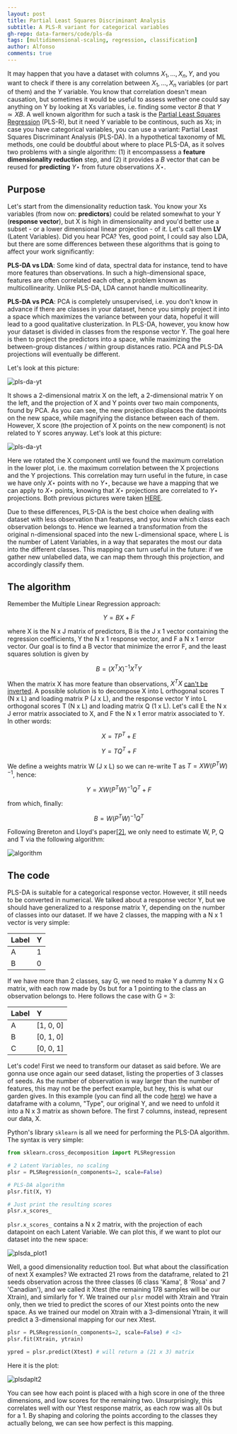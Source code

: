 ```yaml
---
layout: post
title: Partial Least Squares Discriminant Analysis
subtitle: A PLS-R variant for categorical variables
gh-repo: data-farmers/code/pls-da
tags: [multidimensional-scaling, regression, classification]
author: Alfonso
comments: true
---
```



It may happen that you have a dataset with columns $X_1, ..., X_n, Y$, and you want to check if there is any correlation between $X_1, ..., X_n$ variables (or part of them) and the $Y$ variable. You know that correlation doesn't mean causation, but sometimes it would be useful to assess wether one could say anything on Y by looking at Xs variables, i.e. finding some vector $B$ that $Y \simeq XB$. A well known algorithm for such a task is the [Partial Least Squares Regression](https://data-farmers.github.io/2019-06-12-partial-least-squares-regression) (PLS-R), but it need Y variable to be continous, such as Xs; in case you have categorical variables, you can use a variant: Partial Least Squares Discriminant Analysis (PLS-DA). In a hypothetical taxonomy of ML methods, one could be doubtful about where to place PLS-DA, as it solves two problems with a single algorithm: (1) it encompassess a **feature dimensionality reduction** step, and (2) it provides a $B$ vector that can be reused for **predicting** $Y\star$ from future observations $X\star$.

## Purpose

Let's start from the dimensionality reduction task. You know your Xs variables (from now on: **predictors**) could be related somewhat to your Y (**response vector**), but X is high in dimensionality and you'd better use a subset - or a lower dimensional linear projection - of it. Let's call them **LV** (Latent Variables). Did you hear PCA? Yes, good point, I could say also LDA, but there are some differences between these algorithms that is going to affect your work significantly:


**PLS-DA vs LDA**: Some kind of data, spectral data for instance, tend to have more features than observations. In such a high-dimensional space, features are often correlated each other, a problem known as multicollinearity. Unlike PLS-DA, LDA cannot handle multicollinearity.


**PLS-DA vs PCA**: PCA is completely unsupervised, i.e. you don't know in advance if there are classes in your dataset, hence you simply project it into a space which maximizes the variance between your data, hopeful it will lead to a good qualitative clusterization. In PLS-DA, however, you know how your dataset is divided in classes from the response vector Y. The goal here is then to project the predictors into a space, while maximizing the between-group distances / within group distances ratio. PCA and PLS-DA projections will eventually be different.

Let's look at this picture:

![pls-da-yt](../img/pls-da/pls-da-yt1.png)

It shows a 2-dimensional matrix X on the left, a 2-dimensional matrix Y on the left, and the projection of X and Y points over two main components, found by PCA. As you can see, the new projection displaces the datapoints on the new space, while magnifying the distance between each of them. However, X score (the projection of X points on the new component) is not related to Y scores anyway. Let's look at this picture:

![pls-da-yt](../img/pls-da/pls-da-yt2.png)

Here we rotated the X component until we found the maximum correlation in the lower plot, i.e. the maximum correlation between the X projections and the Y projections. This correlation may turn useful in the future, in case we have only $X\star$ points with no $Y\star$, because we have a mapping that we can apply to $X\star$ points, knowing that $X\star$ projections are correlated to $Y\star$ projections. Both previous pictures were taken [HERE](https://www.youtube.com/watch?v=Qt3Vv5KsnpA).

Due to these differences, PLS-DA is the best choice when dealing with dataset with less observation than features, and you know which class each observation belongs to.
Hence we learned a transformation from the original n-dimensional spaced into the new L-dimensional space, where L is the number of Latent Variables, in a way that separates the most our data into the different classes. This mapping can turn useful in the future: if we gather new unlabelled data, we can map them through this projection, and accordingly classify them.


## The algorithm

Remember the Multiple Linear Regression approach:

$$Y = BX + F$$

where X is the N x J matrix of predictors, B is the J x 1 vector containing the regression coefficients, Y the N x 1 response vector, and F a N x 1 error vector. Our goal is to find a B vector that minimize the error F, and the least squares solution is given by 

$$B = (X^{T}X)^{-1}X^{T}Y$$

When the matrix X has more feature than observations, $X^TX$ [can't be inverted](https://stats.stackexchange.com/questions/247720/why-is-within-class-scatter-matrix-in-lda-singular). A possible solution is to decompose X into L orthogonal scores T (N x L) and loading matrix P (J x L), and the response vector Y into L orthogonal scores T (N x L) and loading matrix Q (1 x L). Let's call E the N x J error matrix associated to X, and F the N x 1 error matrix associated to Y. In other words:

$$X = TP^T + E$$

$$Y = TQ^T + F$$

We define a weights matrix W (J x L) so we can re-write T as $T = XW(P^{T}W)^{-1}$, hence:

$$Y = XW(P^{T}W)^{-1}Q^{T} + F$$

from which, finally:

$$B = W(P^{T}W)^{-1}Q^{T}$$

Following Brereton and Lloyd's paper[[2]](https://onlinelibrary.wiley.com/doi/full/10.1002/cem.2609), we only need to estimate W, P, Q and T via the following algorithm:

![algorithm](../img/pls-da/algorith.png)


## The code

PLS-DA is suitable for a categorical response vector. However, it still needs to be converted in numerical. We talked about a response vector Y, but we should have generalized to a response matrix Y, depending on the number of classes into our dataset. If we have 2 classes, the mapping with a N x 1 vector is very simple:

| Label | Y |
| :------ |:--- |
| A | 1 |
| B | 0 |

If we have more than 2 classes, say G, we need to make Y a dummy N x G matrix, with each row made by 0s but for a 1 pointing to the class an observation belongs to. Here follows the case with G = 3:

| Label | Y |
| :------ |:--- |
| A | [1, 0, 0] |
| B | [0, 1, 0] |
| C | [0, 0, 1] |


Let's code! First we need to transform our dataset as said before. We are gonna use once again our seed dataset, listing the properties of 3 classes of seeds. As the number of observation is way larger than the number of features, this may not be the perfect example, but hey, this is what our garden gives. In this example (you can find all the code [here](https://www.github.com/data-farmers/code/pls-da/)) we have a dataframe with a column, "Type", our original Y, and we need to unfold it into a N x 3 matrix as shown before. The first 7 columns, instead, represent our data, X.

Python's library `sklearn` is all we need for performing the PLS-DA algorithm. The syntax is very simple:


```python
from sklearn.cross_decomposition import PLSRegression

# 2 Latent Variables, no scaling
plsr = PLSRegression(n_components=2, scale=False)

# PLS-DA algorithm
plsr.fit(X, Y)

# Just print the resulting scores
plsr.x_scores_
```

`plsr.x_scores_` contains a N x 2 matrix, with the projection of each datapoint on each Latent Variable. We can plot this, if we want to plot our dataset into the new space:

![plsda_plot1](../img/pls-da/plot1.png)

Well, a good dimensionality reduction tool. But what about the classification of next X examples? We extracted 21 rows from the dataframe, related to 21 seeds observation across the three classes (6 class 'Kama', 8 'Rosa' and 7 'Canadian'), and we called it Xtest (the remaining 178 samples will be our Xtrain), and similarly for Y. We trained our `plsr` model with Xtrain and Ytrain only, then we tried to predict the scores of our Xtest points onto the new space. As we trained our model on Xtrain with a 3-dimensional Ytrain, it will predict a 3-dimensional mapping for our nex Xtest.

```python
plsr = PLSRegression(n_components=2, scale=False) # <1>
plsr.fit(Xtrain, ytrain)

ypred = plsr.predict(Xtest) # will return a (21 x 3) matrix
```

Here it is the plot:

![plsdaplt2](../img/pls-da/plt2.png)

You can see how each point is placed with a high score in one of the three dimensions, and low scores for the remaining two. Unsurprisingly, this correlates well with our Ytest response matrix, as each row was all 0s but for a 1. By shaping and coloring the points according to the classes they actually belong, we can see how perfect is this mapping.





